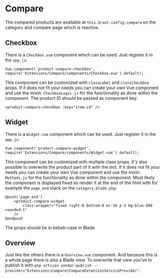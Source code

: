 # Compare

The compared products are available at `this.$root.config.compare` on the category and compare page which is reactive.

## Checkbox

There is a `Checkbox.vue` component which can be used. Just register it in the `app.js`:
```
Vue.component('product-compare-checkbox', require('Extensions/Compare/components/Checkbox.vue').default);
```
This component can be customized with `classLabel` and `classCheckbox` props. If it does not fit your needs you can create your own Vue component and use the mixin: `CheckboxLogic.js` for the functionality as done within the component. The product ID should be passed as component key:
```
<product-compare-checkbox :key="item.id" />
```

## Widget

There is a `Widget.vue` component which can be used. Just register it in the `app.js`:
```
Vue.component('product-compare-widget', require('Extensions/Compare/components/Widget.vue').default);
```
This component can be customized with multiple class props. It's also possible to overwrite the product part of it with the slot. If it does not fit your needs you can create your own Vue component and use the mixin: `Methods.js` for the functionality as done within the component. Most likely the component is displayed fixed so render it at the end of the html with for example the `page_end` stack on the `category.blade.php`:
```
@push('page_end')
    <product-compare-widget
        class-wrapper="fixed right-0 bottom-0 mr-16 p-3 bg-blue-500 rounded-t"
    />
@endpush
```
The props should be in kebab-case in Blade.

## Overview

Just like the others there is a `Overview.vue` component. And because this is a whole page there is also a Blade view. To overwrite that view you've to publish it with `php artisan vendor:publish --provider="Extensions\Compare\CompareExtensionServiceProvider"`.
